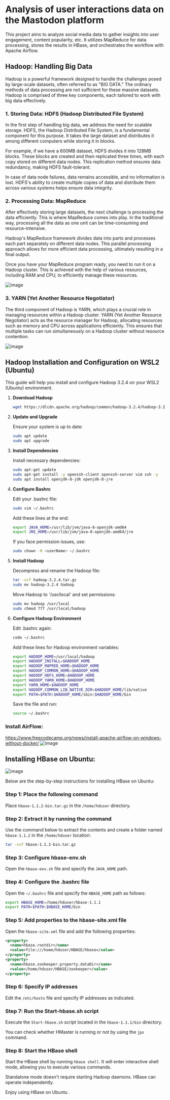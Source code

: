 # Analysis of user interactions data on the Mastodon platform
This project aims to analyze social media data to gather insights into user engagement, content popularity, etc. It utilizes MapReduce for data processing, stores the results in HBase, and orchestrates the workflow with Apache Airflow.

## Hadoop: Handling Big Data

Hadoop is a powerful framework designed to handle the challenges posed by large-scale datasets, often referred to as "BIG DATA." The ordinary methods of data processing are not sufficient for these massive datasets. Hadoop is comprised of three key components, each tailored to work with big data effectively.

### 1. Storing Data: HDFS (Hadoop Distributed File System)

In the first step of handling big data, we address the need for scalable storage. HDFS, the Hadoop Distributed File System, is a fundamental component for this purpose. It takes the large dataset and distributes it among different computers while storing it in blocks.

For example, if we have a 600MB dataset, HDFS divides it into 128MB blocks. These blocks are created and then replicated three times, with each copy stored on different data nodes. This replication method ensures data redundancy, making HDFS fault-tolerant.

In case of data node failures, data remains accessible, and no information is lost. HDFS's ability to create multiple copies of data and distribute them across various systems helps ensure data integrity.

### 2. Processing Data: MapReduce

After effectively storing large datasets, the next challenge is processing the data efficiently. This is where MapReduce comes into play. In the traditional way, processing all the data as one unit can be time-consuming and resource-intensive. 

Hadoop's MapReduce framework divides data into parts and processes each part separately on different data nodes. This parallel processing approach allows for more efficient data processing, ultimately resulting in a final output.

Once you have your MapReduce program ready, you need to run it on a Hadoop cluster. This is achieved with the help of various resources, including RAM and CPU, to efficiently manage these resources.

![image](https://github.com/elouardyabderrahim/Analysis-of-user-interactions-data-on-the-Mastodon-platform/assets/101024060/6b7957d5-5108-4f0c-b60e-4d7f561366fc)


### 3. YARN (Yet Another Resource Negotiator)

The third component of Hadoop is YARN, which plays a crucial role in managing resources within a Hadoop cluster. YARN (Yet Another Resource Negotiator) acts as the resource manager for Hadoop, allocating resources such as memory and CPU across applications efficiently. This ensures that multiple tasks can run simultaneously on a Hadoop cluster without resource contention.

![image](https://github.com/elouardyabderrahim/Analysis-of-user-interactions-data-on-the-Mastodon-platform/assets/101024060/5eeb859a-7c9e-45c8-a9c4-05a9bffdd11f)


## Hadoop Installation and Configuration on WSL2 (Ubuntu)
This guide will help you install and configure Hadoop 3.2.4 on your WSL2 (Ubuntu) environment.

1. **Download Hadoop**

   ```bash
   wget https://dlcdn.apache.org/hadoop/common/hadoop-3.2.4/hadoop-3.2.4.tar.gz
   ```

2. **Update and Upgrade**

   Ensure your system is up to date:

   ```bash
   sudo apt update
   sudo apt upgrade
   ```

3. **Install Dependencies**

   Install necessary dependencies:

   ```bash
   sudo apt-get update
   sudo apt-get install -y openssh-client openssh-server vim ssh -y
   sudo apt install openjdk-8-jdk openjdk-8-jre
   ```

4. **Configure Bashrc**

   Edit your .bashrc file:

   ```bash
   sudo vim ~/.bashrc
   ```

   Add these lines at the end:

   ```bash
   export JAVA_HOME=/usr/lib/jvm/java-8-openjdk-amd64
   export JRE_HOME=/usr/lib/jvm/java-8-openjdk-amd64/jre
   ```

   If you face permission issues, use:

   ```bash
   sudo chown -R <userName> ~/.bashrc
   ```

5. **Install Hadoop**

   Decompress and rename the Hadoop file:

   ```bash
   tar -xzf hadoop-3.2.4.tar.gz
   sudo mv hadoop-3.2.4 hadoop
   ```

   Move Hadoop to '/usr/local' and set permissions:

   ```bash
   sudo mv hadoop /usr/local
   sudo chmod 777 /usr/local/hadoop
   ```

6. **Configure Hadoop Environment**

   Edit .bashrc again:

   ```bash
   code ~/.bashrc
   ```

   Add these lines for Hadoop environment variables:

   ```bash
   export HADOOP_HOME=/usr/local/hadoop
   export HADOOP_INSTALL=$HADOOP_HOME
   export HADOOP_MAPRED_HOME=$HADOOP_HOME
   export HADOOP_COMMON_HOME=$HADOOP_HOME
   export HADOOP_HDFS_HOME=$HADOOP_HOME
   export HADOOP_YARN_HOME=$HADOOP_HOME
   export YARN_HOME=$HADOOP_HOME
   export HADOOP_COMMON_LIB_NATIVE_DIR=$HADOOP_HOME/lib/native
   export PATH=$PATH:$HADOOP_HOME/sbin:$HADOOP_HOME/bin
   ```

   Save the file and run:

   ```bash
   source ~/.bashrc
   
### Install AirFlow:
https://www.freecodecamp.org/news/install-apache-airflow-on-windows-without-docker/
![image](https://github.com/elouardyabderrahim/Analysis-of-user-interactions-data-on-the-Mastodon-platform/assets/101024060/b3064af0-fe35-4a30-83a4-08047a643395)

## Installing HBase on Ubuntu:
![image](https://github.com/elouardyabderrahim/Analysis-of-user-interactions-data-on-the-Mastodon-platform/assets/101024060/ca8b3570-ecd6-4fea-be50-8076809b813d)



Below are the step-by-step instructions for installing HBase on Ubuntu:

### Step 1: Place the following command

Place `hbase-1.1.2-bin.tar.gz` in the `/home/hduser` directory.

### Step 2: Extract it by running the command

Use the command below to extract the contents and create a folder named `hbase-1.1.2` in the `/home/hduser` location:

```bash
tar -xvf hbase-1.1.2-bin.tar.gz
```

### Step 3: Configure hbase-env.sh

Open the `hbase-env.sh` file and specify the `JAVA_HOME` path.

### Step 4: Configure the .bashrc file

Open the `~/.bashrc` file and specify the `HBASE_HOME` path as follows:

```bash
export HBASE_HOME=/home/hduser/hbase-1.1.1
export PATH=$PATH:$HBASE_HOME/bin
```

### Step 5: Add properties to the hbase-site.xml file

Open the `hbase-site.xml` file and add the following properties:

```xml
<property>
  <name>hbase.rootdir</name>
  <value>file:///home/hduser/HBASE/hbase</value>
</property>
<property>
  <name>hbase.zookeeper.property.dataDir</name>
  <value>/home/hduser/HBASE/zookeeper</value>
</property>
```

### Step 6: Specify IP addresses

Edit the `/etc/hosts` file and specify IP addresses as indicated.

### Step 7: Run the Start-hbase.sh script

Execute the `Start-hbase.sh` script located in the `hbase-1.1.1/bin` directory.

You can check whether HMaster is running or not by using the `jps` command.

### Step 8: Start the HBase shell

Start the HBase shell by running `hbase shell`. It will enter interactive shell mode, allowing you to execute various commands.

Standalone mode doesn't require starting Hadoop daemons. HBase can operate independently.

Enjoy using HBase on Ubuntu .
